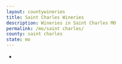 ```yaml
---
layout: countywineries
title: Saint Charles Wineries
description: Wineries in Saint Charles MO
permalink: /mo/saint charles/
county: saint charles
state: mo
---
```

-
